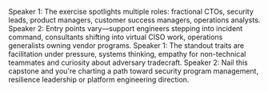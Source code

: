 Speaker 1: The exercise spotlights multiple roles: fractional CTOs, security leads, product managers, customer success managers, operations analysts.
Speaker 2: Entry points vary—support engineers stepping into incident command, consultants shifting into virtual CISO work, operations generalists owning vendor programs.
Speaker 1: The standout traits are facilitation under pressure, systems thinking, empathy for non-technical teammates and curiosity about adversary tradecraft.
Speaker 2: Nail this capstone and you're charting a path toward security program management, resilience leadership or platform engineering direction.
